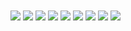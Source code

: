 <img align="center" src="https://github-readme-stats.vercel.app/api?username=apjames93&show_icons=true&theme=tokyonight&count_private=true" />

<img align="center" src="https://github-readme-stats.vercel.app/api/top-langs?username=apjames93&show_icons=true&theme=tokyonight&count_private=true&layout=compact" />

<img align="center" src="https://github-readme-stats.vercel.app/api/pin?username=mui-storyblok&repo=mui-storyblok&show_icons=true&theme=tokyonight&count_private=true&layout=compact" />

<img align="center" src="https://github-readme-stats.vercel.app/api/pin?username=mui-storyblok&repo=mui-storyblok&show_icons=true&theme=tokyonight&count_private=true&layout=compact" />

<img align="center" src="https://github-readme-stats.vercel.app/api/pin?username=mui-storyblok&repo=mui-theme-server&show_icons=true&theme=tokyonight&count_private=true&layout=compact" />

<img align="center" src="https://github-readme-stats.vercel.app/api/pin?username=apjames93&repo=wre-code-challenge&show_icons=true&theme=tokyonight" />

<img align="center" src="https://github-readme-stats.vercel.app/api/pin?username=apjames93&repo=rff-wrapper&show_icons=true&theme=tokyonight" />

<img align="center" src="https://github-readme-stats.vercel.app/api/pin?username=apjames93&repo=brick-breaker-game&show_icons=true&theme=tokyonight" />

<img align="center" src="https://github-readme-stats.vercel.app/api/pin?username=apjames93&repo=BullsAndCows&show_icons=true&theme=tokyonight" />
